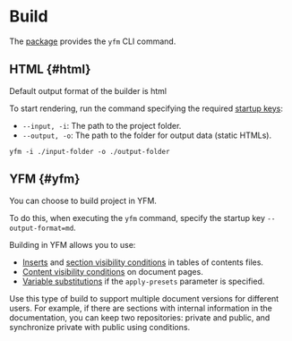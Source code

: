 # Build

The [package](https://www.npmjs.com/package/@doc-tools/docs) provides the `yfm` CLI command.

## HTML {#html}

Default output format of the builder is html

To start rendering, run the command specifying the required [startup keys](settings.md):

* `--input, -i`: The path to the project folder.
* `--output, -o`: The path to the folder for output data (static HTMLs).

```shell script
yfm -i ./input-folder -o ./output-folder
```

## YFM {#yfm}

You can choose to build project in YFM.

To do this, when executing the `yfm` command, specify the startup key `--output-format=md`.

Building in YFM allows you to use:

* [Inserts](../../project/toc.md#includes) and [section visibility conditions](../../project/toc.md#when) in tables of contents files.
* [Content visibility conditions](../../syntax/vars.md#conditions) on document pages.
* [Variable substitutions](../../syntax/vars.md#subtitudes) if the `apply-presets` parameter is specified.

Use this type of build to support multiple document versions for different users. For example, if there are sections with internal information in the documentation, you can keep two repositories: private and public, and synchronize private with public using conditions.
